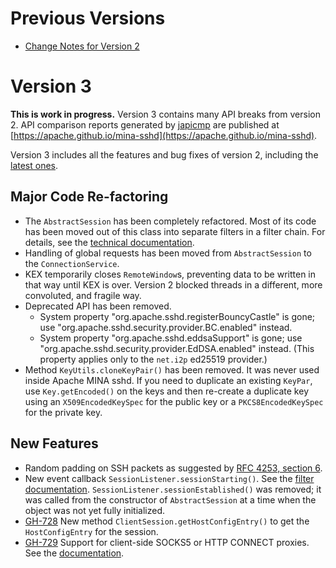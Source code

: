 # Previous Versions

* [Change Notes for Version 2](./docs/changes/version2.md)

# Version 3

**This is work in progress.**  Version 3 contains many API breaks from version 2. API comparison reports generated by [japicmp](https://siom79.github.io/japicmp) are published at [https://apache.github.io/mina-sshd](https://apache.github.io/mina-sshd).

Version 3 includes all the features and bug fixes of version 2, including the [latest ones](https://github.com/apache/mina-sshd/blob/master/CHANGES.md#planned-for-next-version).

## Major Code Re-factoring

* The `AbstractSession` has been completely refactored. Most of its code has been moved out of this class into separate filters in a filter chain. For details, see the [technical documentation](./docs/technical/filters.md).
* Handling of global requests has been moved from `AbstractSession` to the `ConnectionService`.
* KEX temporarily closes `RemoteWindow`s, preventing data to be written in that way until KEX is over. Version 2 blocked threads in a different, more convoluted, and fragile way.
* Deprecated API has been removed.
    * System property "org.apache.sshd.registerBouncyCastle" is gone; use "org.apache.sshd.security.provider.BC.enabled" instead.
    * System property "org.apache.sshd.eddsaSupport" is gone; use "org.apache.sshd.security.provider.EdDSA.enabled" instead. (This property applies only to the `net.i2p` ed25519 provider.)
* Method `KeyUtils.cloneKeyPair()` has been removed. It was never used inside Apache MINA sshd. If you need to duplicate an existing `KeyPar`, use `Key.getEncoded()` on the keys and then re-create a duplicate key using an `X509EncodedKeySpec` for the public key or a `PKCS8EncodedKeySpec` for the private key.

## New Features

* Random padding on SSH packets as suggested by [RFC 4253, section 6](https://datatracker.ietf.org/doc/html/rfc4253#section-6).
* New event callback `SessionListener.sessionStarting()`. See the [filter documentation](./docs/technical/filters.md). `SessionListener.sessionEstablished()` was removed; it was called from the constructor of `AbstractSession` at a time when the object was not yet fully initialized.
* [GH-728](https://github.com/apache/mina-sshd/issues/728) New method `ClientSession.getHostConfigEntry()` to get the `HostConfigEntry` for the session.
* [GH-729](https://github.com/apache/mina-sshd/issues/729) Support for client-side SOCKS5 or HTTP CONNECT proxies. See the [documentation](./docs/client-setup.md#proxies).
